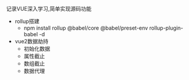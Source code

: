 记录VUE深入学习,简单实现源码功能
  * rollup搭建
    * npm install rollup @babel/core @babel/preset-env rollup-plugin-babel -d
* vue2数据劫持
  * 初始化数据
  * 属性截止
  * 数组截止
  * 数据代理